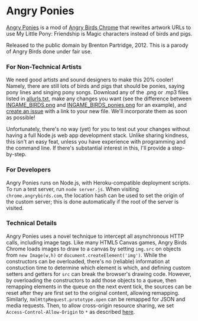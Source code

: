 Angry Ponies
============

[Angry Ponies][1] is a mod of [Angry Birds Chrome][2] that rewrites artwork URLs to use My Little Pony: Friendship is Magic characters instead of birds and pigs.

Released to the public domain by Brenton Partridge, 2012. This is a parody of Angry Birds done under fair use.

### For Non-Technical Artists

We need good artists and sound designers to make this 20% cooler! Namely, there are still lots of birds and pigs that should be ponies, saying pony lines and singing pony songs. Download any of the .png or .mp3 files listed in [allurls.txt][3], make any changes you want (see the difference between [INGAME_BIRDS.png][4] and [INGAME_BIRDS_ponies.png][5] for an example), and [create an issue][6] with a link to your new file. We'll incorporate them as soon as possible! 

Unfortunately, there's no way (yet) for you to test out your changes without having a full Node.js web app development stack. Unlike sharing kindness, this isn't an easy feat, unless you have experience with programming and the command line. If there's substantial interest in this, I'll provide a step-by-step.

### For Developers

Angry Ponies runs on Node.js, with Heroku-compatible deployment scripts. To run a test server, run `node server.js`. When visiting `chrome.angrybirds.com`, the location hash can be used to set the origin of the custom server; this is done automatically if the root of the server is visited.

### Technical Details

Angry Ponies uses a novel technique to intercept all asynchronous HTTP calls, including image tags. Like many HTML5 Canvas games, Angry Birds Chrome loads images to draw to a canvas by setting `img.src` on objects from `new Image(w,h)` or `document.createElement('img')`. While the constructors can be overloaded, there's no (reliable) information at constuction time to determine which element is which, and defining custom setters and getters for `src` can break the browser's drawing code. However, by overloading the constructors to add those objects to a queue, then remapping elements in the queue on the next event tick, the sources can be reset after they are first set to the original content, allowing remapping. Similarly, `XmlHttpRequest.prototype.open` can be remapped for JSON and media requests. Then, to allow cross-origin resource sharing, we set `Access-Control-Allow-Origin` to `*` as described [here][7].

[1]: http://angryponies.herokuapp.com
[2]: http://chrome.angrybirds.com
[3]: https://github.com/bpartridge/angryponies/blob/master/allurls.txt
[4]: https://github.com/bpartridge/angryponies/blob/master/images/INGAME_BIRDS.png
[5]: https://github.com/bpartridge/angryponies/blob/master/images/INGAME_BIRDS_ponies.png
[6]: https://github.com/bpartridge/angryponies/issues/new
[7]: http://enable-cors.org/#how-expressJS
